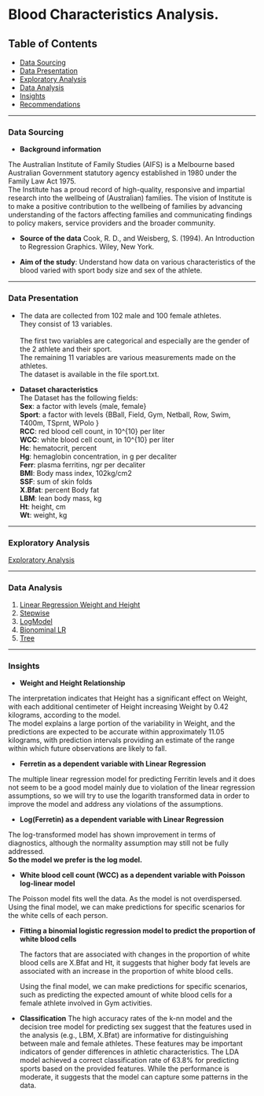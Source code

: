 # Blood Characteristics Analysis.

## Table of Contents

* [Data Sourcing](#data-sourcing)
* [Data Presentation](#data-presentation)
* [Exploratory Analysis](#exploratory-analysis)
* [Data Analysis](#data-analysis)
* [Insights](#insights)
* [Recommendations](#recommendations)

- - - -

### Data Sourcing

* **Background information**
  
The Australian Institute of Family Studies (AIFS) is a Melbourne based Australian Government statutory agency established in 1980 under the Family 
Law Act 1975.\
The Institute has a proud record of high-quality, responsive and impartial research into the wellbeing of (Australian) families. The vision of Institute is to make a 
positive contribution to the wellbeing of families by advancing understanding of the factors affecting families and communicating findings to policy makers, service 
providers and the broader community.

* **Source of the data**
Cook, R. D., and Weisberg, S. (1994). An Introduction to Regression Graphics. Wiley, New York.


* **Aim of the study**:
 Understand how data on various characteristics of the blood varied with sport body size and sex of the athlete.

- - - -

### Data Presentation

* The data are collected from 102 male and 100 female athletes.\
They consist of 13 variables.\
<br>The first two variables are categorical and especially are the gender of the 2 athlete and their sport.<br /> 
The remaining 11 variables are various measurements made on the athletes. \
The dataset is available in the file sport.txt.

* **Dataset characteristics**
<br>The Dataset has the following fields: <br /> 
**Sex**: a factor with levels {male, female}\
**Sport**: a factor with levels {BBall, Field, Gym, Netball, Row, Swim, T400m, TSprnt, WPolo }\
**RCC**: red blood cell count, in 10^{10} per liter\
**WCC**: white blood cell count, in 10^{10} per liter\
**Hc**: hematocrit, percent\
**Hg**: hemaglobin concentration, in g per decaliter\
**Ferr**: plasma ferritins, ngr per decaliter\
**BMI**: Body mass index, 102kg/cm2\
**SSF**: sum of skin folds\
**X.Bfat**: percent Body fat\
**LBM**: lean body mass, kg\
**Ht**: height, cm\
**Wt**: weight, kg

- - - -

### Exploratory Analysis

   [Exploratory Analysis](/ExploratoryAnalysis.md)
   
----

### Data Analysis

1. [Linear Regression Weight and Height](/WHLinearRegr.md)
2. [Stepwise](/StepwiseLR.md)
3. [LogModel](/LogModel.md)
4. [Bionominal LR](/BionominalLR.md)
5. [Tree](/Tree.md)

----
### Insights

- **Weight and Height Relationship**
  
The interpretation indicates that Height has a significant effect on Weight, with each additional centimeter of Height increasing Weight by 0.42 kilograms, according to the model.  
The model explains a large portion of the variability in Weight, and the predictions are expected to be accurate within approximately 11.05 kilograms, with prediction intervals providing an estimate of the range within which future observations are likely to fall.

- **Ferretin as a dependent variable with Linear Regression**
  
The multiple linear regression model for predicting Ferritin levels and it does not seem to be a good model mainly due to violation of the linear regression assumptions, so we will try to use the logarith transformed data in order to improve the model and address any violations of the assumptions.

- **Log(Ferretin) as a dependent variable with Linear Regression**
  
 The log-transformed model has shown improvement in terms of diagnostics, although the normality assumption may still not be fully addressed.  
 **So the model we prefer is the log model.**  

 
 - **White blood cell count (WCC) as a dependent variable with Poisson log-linear model**

  The Poisson model fits well the data. As the model is not overdispersed.  
  Using the final model, we can make predictions for specific scenarios for the white cells of each person.  
  


- **Fitting a binomial logistic regression model to predict the proportion of white blood cells**
  
  The factors that are associated with changes in the proportion of white blood cells are X.Bfat and Ht, it suggests that higher body fat levels are associated with an increase in the proportion of white blood cells.

  Using the final model, we can make predictions for specific scenarios, such as predicting the expected amount of white blood cells for a female athlete involved in Gym activities.

- **Classification**
  The high accuracy rates of the k-nn model and the decision tree model for predicting sex suggest that the features used in the analysis (e.g., LBM, X.Bfat) are informative for distinguishing between male and female athletes. These features may be important indicators of gender differences in athletic characteristics.
  The LDA model achieved a correct classification rate of 63.8% for predicting sports based on the provided features. While the performance is moderate, it suggests that the model can capture some patterns in the data.
